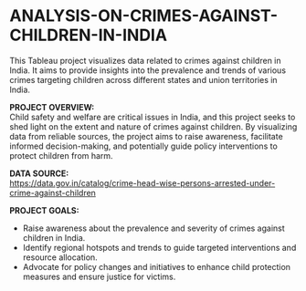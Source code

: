# ANALYSIS-ON-CRIMES-AGAINST-CHILDREN-IN-INDIA

This Tableau project visualizes data related to crimes against children in India. It aims to provide insights into the prevalence and trends of various crimes targeting children across different states and union territories in India. <br>

**PROJECT OVERVIEW:** <br>
Child safety and welfare are critical issues in India, and this project seeks to shed light on the extent and nature of crimes against children. By visualizing data from reliable sources, the project aims to raise awareness, facilitate informed decision-making, and potentially guide policy interventions to protect children from harm. <br>

**DATA SOURCE:** <br>
https://data.gov.in/catalog/crime-head-wise-persons-arrested-under-crime-against-children <br>

**PROJECT GOALS:**
  - Raise awareness about the prevalence and severity of crimes against children in India.
  - Identify regional hotspots and trends to guide targeted interventions and resource allocation.
  - Advocate for policy changes and initiatives to enhance child protection measures and ensure justice for victims.
